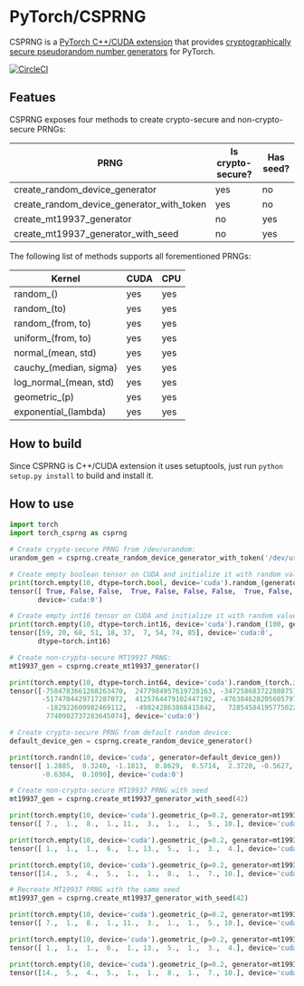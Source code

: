 # PyTorch/CSPRNG

CSPRNG is a [PyTorch C++/CUDA extension](https://pytorch.org/tutorials/advanced/cpp_extension.html) that provides [cryptographically secure pseudorandom number generators](https://en.wikipedia.org/wiki/Cryptographically_secure_pseudorandom_number_generator) for PyTorch.

[![CircleCI](https://circleci.com/gh/pytorch/csprng.svg?style=shield&circle-token=64701692dd7f13f31019612289f0200fdb661dc2)](https://circleci.com/gh/pytorch/csprng)

## Featues

CSPRNG exposes four methods to create crypto-secure and non-crypto-secure PRNGs:

| PRNG                                      | Is crypto-secure? | Has seed? |
|-------------------------------------------|-------------------|-----------|
| create_random_device_generator            |         yes       |    no     |
| create_random_device_generator_with_token |         yes       |    no     |
| create_mt19937_generator                  |         no        |    yes    |
| create_mt19937_generator_with_seed        |         no        |    yes    |

The following list of methods supports all forementioned PRNGs:

| Kernel                 | CUDA | CPU |
|------------------------|------|-----|
| random_()              | yes  | yes |
| random_(to)            | yes  | yes |
| random_(from, to)      | yes  | yes |
| uniform_(from, to)     | yes  | yes |
| normal_(mean, std)     | yes  | yes |
| cauchy_(median, sigma) | yes  | yes |
| log_normal_(mean, std) | yes  | yes |
| geometric_(p)          | yes  | yes |
| exponential_(lambda)   | yes  | yes |

## How to build

Since CSPRNG is C++/CUDA extension it uses setuptools, just run `python setup.py install` to build and install it.

## How to use

```python
import torch
import torch_csprng as csprng

# Create crypto-secure PRNG from /dev/urandom:
urandom_gen = csprng.create_random_device_generator_with_token('/dev/urandom')

# Create empty boolean tensor on CUDA and initialize it with random values from urandom_gen:
print(torch.empty(10, dtype=torch.bool, device='cuda').random_(generator=urandom_gen))
tensor([ True, False, False,  True, False, False, False,  True, False, False],
       device='cuda:0')

# Create empty int16 tensor on CUDA and initialize it with random values in range [0, 100) from urandom_gen:
print(torch.empty(10, dtype=torch.int16, device='cuda').random_(100, generator=urandom_gen))
tensor([59, 20, 68, 51, 18, 37,  7, 54, 74, 85], device='cuda:0',
       dtype=torch.int16)

# Create non-crypto-secure MT19937 PRNG:
mt19937_gen = csprng.create_mt19937_generator()

print(torch.empty(10, dtype=torch.int64, device='cuda').random_(torch.iinfo(torch.int64).min, to=None, generator=mt19937_gen))
tensor([-7584783661268263470,  2477984957619728163, -3472586837228887516,
        -5174704429717287072,  4125764479102447192, -4763846282056057972,
         -182922600982469112,  -498242863868415842,   728545841957750221,
         7740902737283645074], device='cuda:0')

# Create crypto-secure PRNG from default random device:
default_device_gen = csprng.create_random_device_generator()

print(torch.randn(10, device='cuda', generator=default_device_gen))
tensor([ 1.2885,  0.3240, -1.1813,  0.8629,  0.5714,  2.3720, -0.5627, -0.5551,
        -0.6304,  0.1090], device='cuda:0')

# Create non-crypto-secure MT19937 PRNG with seed
mt19937_gen = csprng.create_mt19937_generator_with_seed(42)

print(torch.empty(10, device='cuda').geometric_(p=0.2, generator=mt19937_gen))
tensor([ 7.,  1.,  8.,  1., 11.,  3.,  1.,  1.,  5., 10.], device='cuda:0')

print(torch.empty(10, device='cuda').geometric_(p=0.2, generator=mt19937_gen))
tensor([ 1.,  1.,  1.,  6.,  1., 13.,  5.,  1.,  3.,  4.], device='cuda:0')

print(torch.empty(10, device='cuda').geometric_(p=0.2, generator=mt19937_gen))
tensor([14.,  5.,  4.,  5.,  1.,  1.,  8.,  1.,  7., 10.], device='cuda:0')

# Recreate MT19937 PRNG with the same seed
mt19937_gen = csprng.create_mt19937_generator_with_seed(42)

print(torch.empty(10, device='cuda').geometric_(p=0.2, generator=mt19937_gen))
tensor([ 7.,  1.,  8.,  1., 11.,  3.,  1.,  1.,  5., 10.], device='cuda:0')

print(torch.empty(10, device='cuda').geometric_(p=0.2, generator=mt19937_gen))
tensor([ 1.,  1.,  1.,  6.,  1., 13.,  5.,  1.,  3.,  4.], device='cuda:0')

print(torch.empty(10, device='cuda').geometric_(p=0.2, generator=mt19937_gen))
tensor([14.,  5.,  4.,  5.,  1.,  1.,  8.,  1.,  7., 10.], device='cuda:0')

```
